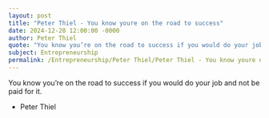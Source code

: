 ```yaml
---
layout: post
title: "Peter Thiel - You know youre on the road to success"
date: 2024-12-28 12:00:00 -0000
author: Peter Thiel
quote: "You know you’re on the road to success if you would do your job and not be paid for it."
subject: Entrepreneurship
permalink: /Entrepreneurship/Peter Thiel/Peter Thiel - You know youre on the road to success
---
```


You know you’re on the road to success if you would do your job and not be paid for it.

- Peter Thiel
